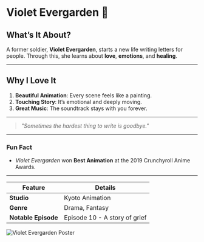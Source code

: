 # **Violet Evergarden** 🌸

## **What’s It About?**
A former soldier, **Violet Evergarden**, starts a new life writing letters for people. Through this, she learns about **love**, **emotions**, and **healing**.

---

## **Why I Love It**
1. **Beautiful Animation**: Every scene feels like a painting.  
2. **Touching Story**: It’s emotional and deeply moving.  
3. **Great Music**: The soundtrack stays with you forever.  

---

> *"Sometimes the hardest thing to write is goodbye."*

---

### **Fun Fact**
- *Violet Evergarden* won **Best Animation** at the 2019 Crunchyroll Anime Awards.

---

| **Feature**       | **Details**                     |
|--------------------|---------------------------------|
| **Studio**         | Kyoto Animation                |
| **Genre**          | Drama, Fantasy                 |
| **Notable Episode**| Episode 10 - A story of grief  |

![Violet Evergarden Poster](https://m.media-amazon.com/images/M/MV5BMWUwNDFiNjQtYjQ0MC00MTcxLWE0MGQtNTdkYTlhZGU2NDFmXkEyXkFqcGc@._V1_.jpg)
